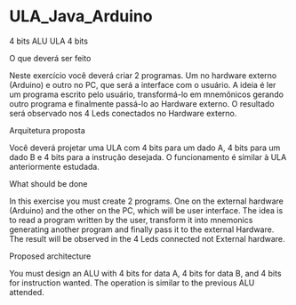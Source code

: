 # ULA_Java_Arduino
4 bits ALU
ULA 4 bits

O que deverá ser feito

Neste exercício você deverá criar 2 programas. Um no hardware externo (Arduino) e outro no PC, que será a
interface com o usuário. A ideia é ler um programa escrito pelo usuário, transformá-lo em mnemônicos gerando
outro programa e finalmente passá-lo ao Hardware externo. O resultado será observado nos 4 Leds conectados no
Hardware externo.

Arquitetura proposta

Você deverá projetar uma ULA com 4 bits para um dado A, 4 bits para um dado B e 4 bits para a instrução
desejada. O funcionamento é similar à ULA anteriormente estudada.

What should be done

In this exercise you must create 2 programs. One on the external hardware (Arduino) and the other on the PC, which will be
user interface. The idea is to read a program written by the user, transform it into mnemonics generating
another program and finally pass it to the external Hardware. The result will be observed in the 4 Leds connected not
External hardware.

Proposed architecture

You must design an ALU with 4 bits for data A, 4 bits for data B, and 4 bits for instruction
wanted. The operation is similar to the previous ALU attended.
